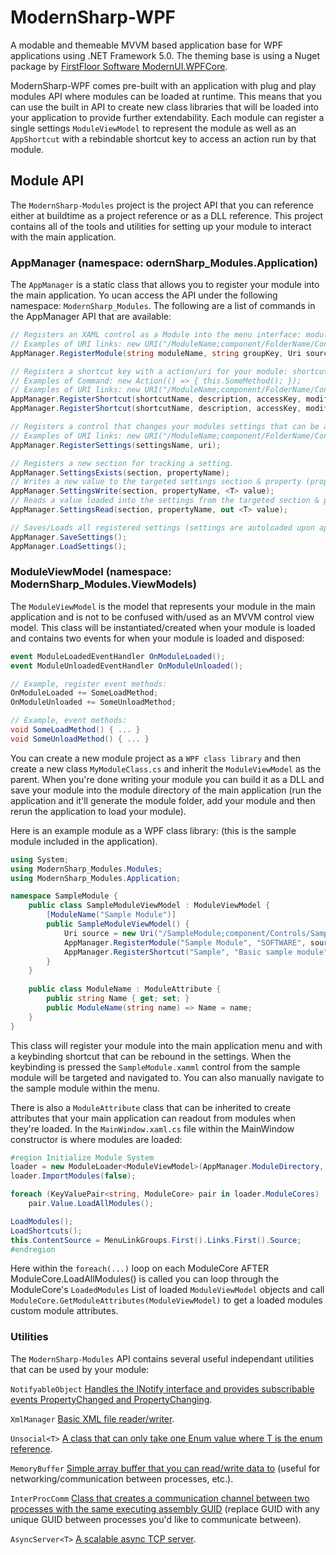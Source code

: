 # ModernSharp-WPF

A modable and themeable MVVM based application base for WPF applications using .NET Framework 5.0. The theming base is using a Nuget package by [FirstFloor Software ModernUI.WPFCore](https://www.nuget.org/packages/ModernUI.WPFCore/).

ModernSharp-WPF comes pre-built with an application with plug and play modules API where modules can be loaded at runtime. This means that you can use the built in API to create new class libraries that will be loaded into your application to provide further extendability. Each module can register a single settings `ModuleViewModel` to represent the module as well as an `AppShortcut` with a rebindable shortcut key to access an action run by that module.


## Module API

The `ModernSharp-Modules` project is the project API that you can reference either at buildtime as a project reference or as a DLL reference. This project contains all of the tools and utilities for setting up your module to interact with the main application.

### AppManager (namespace: odernSharp_Modules.Application)

The `AppManager` is a static class that allows you to register your module into the main application. Yo ucan access the API under the following namespace: `ModernSharp_Modules`. The following are a list of commands in the AppManager API that are available:

```C#
// Registers an XAML control as a Module into the menu interface: moduleName (name of your module), groupKey (menu group label/category), XAML uri link.
// Examples of URI links: new URI("/ModuleName;component/FolderName/ControlName.xaml", UriKind.RelativeOrAbsolute);
AppManager.RegisterModule(string moduleName, string groupKey, Uri source);

// Registers a shortcut key with a action/uri for your module: shortcutName (as shown in settings), descrion (as shown in settings), accessKey(main key, e.g. Z, X, P, etc.), modiferKey (ctrl, shift, etc.).
// Examples of Command: new Action(() => { this.SomeMethod(); });
// Examples of URI links: new URI("/ModuleName;component/FolderName/ControlName.xaml", UriKind.RelativeOrAbsolute);
AppManager.RegisterShortcut(shortcutName, description, accessKey, modiferKey, action);
AppManager.RegisterShortcut(shortcutName, description, accessKey, modiferKey, uri);

// Registers a control that changes your modules settings that can be accessed in the settings menu: settingsName (as shown in settings), uri (control to register).
// Examples of URI links: new URI("/ModuleName;component/FolderName/ControlName.xaml", UriKind.RelativeOrAbsolute);
AppManager.RegisterSettings(settingsName, uri);

// Registers a new section for tracking a setting.
AppManager.SettingsExists(section, propertyName);
// Writes a new value to the targeted settings section & property (propertyName).
AppManager.SettingsWrite(section, propertyName, <T> value);
// Reads a value loaded into the settings from the targeted section & property (propertyName).
AppManager.SettingsRead(section, propertyName, out <T> value);

// Saves/Loads all registered settings (settings are autoloaded upon application startup, but need to be read by modules when modules startup).
AppManager.SaveSettings();
AppManager.LoadSettings();
```

### ModuleViewModel (namespace: ModernSharp_Modules.ViewModels)

The `ModuleViewModel` is the model that represents your module in the main application and is not to be confused with/used as an MVVM control view model. This class will be instantiated/created when your module is loaded and contains two events for when your module is loaded and disposed:
```C#
event ModuleLoadedEventHandler OnModuleLoaded();
event ModuleUnloadedEventHandler OnModuleUnloaded();

// Example, register event methods:
OnModuleLoaded += SomeLoadMethod;
OnModuleUnloaded += SomeUnloadMethod;

// Example, event methods:
void SomeLoadMethod() { ... }
void SomeUnloadMethod() { ... }
```
You can create a new module project as a `WPF class library` and then create a new class `MyModuleClass.cs` and inherit the `ModuleViewModel` as the parent. When you're done writing your module you can build it as a DLL and save your module into the module directory of the main application (run the application and it'll generate the module folder, add your module and then rerun the application to load your module).

Here is an example module as a WPF class library: (this is the sample module included in the application).
```C#
using System;
using ModernSharp_Modules.Modules;
using ModernSharp_Modules.Application;

namespace SampleModule {
    public class SampleModuleViewModel : ModuleViewModel {
        [ModuleName("Sample Module")]
        public SampleModuleViewModel() {
            Uri source = new Uri("/SampleModule;component/Controls/SampleModule.xaml", UriKind.RelativeOrAbsolute);
            AppManager.RegisterModule("Sample Module", "SOFTWARE", source);
            AppManager.RegisterShortcut("Sample", "Basic sample module", System.Windows.Input.Key.A, System.Windows.Input.ModifierKeys.Control, source);
        }
    }
    
    public class ModuleName : ModuleAttribute {
        public string Name { get; set; }
        public ModuleName(string name) => Name = name;
    }
}
```
This class will register your module into the main application menu and with a keybinding shortcut that can be rebound in the settings. When the keybinding is pressed the `SampleModule.xamml` control from the sample module will be targeted and navigated to. You can also manually navigate to the sample module within the menu.

There is also a `ModuleAttribute` class that can be inherited to create attributes that your main application can readout from modules when they're loaded. In the `MainWindow.xaml.cs` file within the MainWindow constructor is where modules are loaded:

```C#
#region Initialize Module System
loader = new ModuleLoader<ModuleViewModel>(AppManager.ModuleDirectory, false);
loader.ImportModules(false);

foreach (KeyValuePair<string, ModuleCore> pair in loader.ModuleCores)
    pair.Value.LoadAllModules();

LoadModules();
LoadShortcuts();
this.ContentSource = MenuLinkGroups.First().Links.First().Source;
#endregion
```
Here within the `foreach(...)` loop on each ModuleCore AFTER ModuleCore.LoadAllModules() is called you can loop through the ModuleCore's `LoadedModules` List of loaded `ModuleViewModel` objects and call `ModuleCore.GetModuleAttributes(ModuleViewModel)` to get a loaded modules custom module attributes.

### Utilities

The `ModernSharp-Modules` API contains several useful independant utilities that can be used by your module:

`NotifyableObject` [Handles the INotify interface and provides subscribable events PropertyChanged and PropertyChanging](https://github.com/FatalSleep/NotifyableObject).

`XmlManager` [Basic XML file reader/writer](https://github.com/FatalSleep/XmlSettings).

`Unsocial<T>` [A class that can only take one Enum value where T is the enum reference](https://github.com/FatalSleep/Unsocial).

`MemoryBuffer` [Simple array buffer that you can read/write data to](https://github.com/FatalSleep/MemoryBuffer) (useful for networking/communication between processes, etc.).

`InterProcComm` [Class that creates a communication channel between two processes with the same executing assembly GUID](https://github.com/FatalSleep/One-Way-IPC) (replace GUID with any unique GUID between processes you'd like to communicate between).

`AsyncServer<T>` [A scalable async TCP server](https://github.com/FatalSleep/AsyncAwait-Server).
